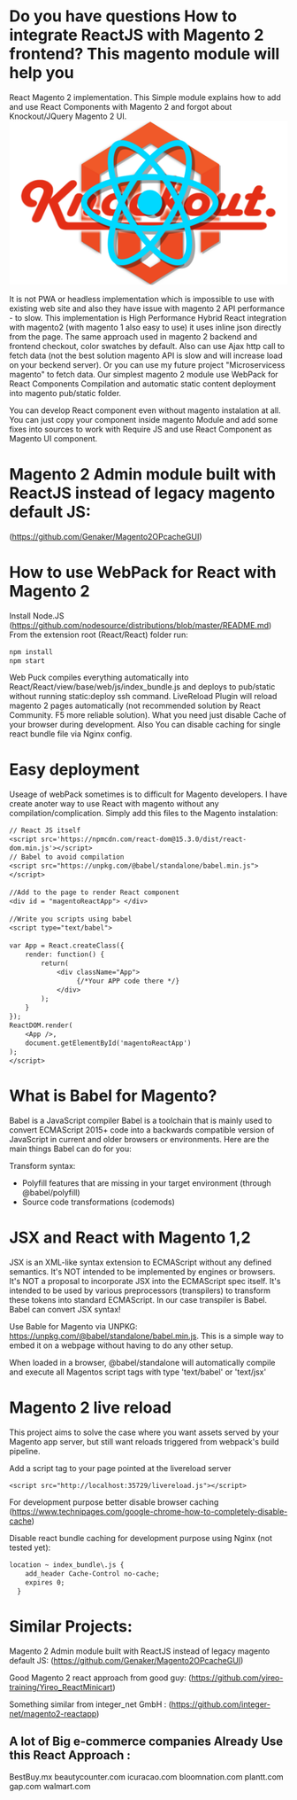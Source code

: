 # Do you have questions How to integrate ReactJS with Magento 2 frontend? This magento module will help you
React Magento 2 implementation. This Simple module explains how to add and use React Components with Magento 2 and forgot about Knockout/JQuery Magento 2 UI.
![React + Magento 2](https://github.com/Genaker/reactmagento2/blob/master/KnockoutMagento2React.png)

It is not PWA or headless implementation which is impossible to use with existing web site and also they have issue with magento 2 API performance - to slow. This implementation is High Performance Hybrid React integration with magento2 (with magento 1 also easy to use) it uses inline json directly from the page. The same approach used in magento 2 backend and frontend checkout, color swatches by default. Also can use Ajax http call to fetch data (not the best solution magento API is slow and will increase load on your beckend server). Or you  can use my future project "Microservicess magento" to fetch data.
Our simplest magento 2 module use WebPack for React Components Compilation and automatic static content deployment into magento pub/static folder.

You can develop React component even without magento instalation at all. You can just copy your component inside magento Module and add some fixes into sources to work with Require JS and use React Component as Magento UI component.

# Magento 2 Admin module built with ReactJS instead of legacy magento default JS:

(https://github.com/Genaker/Magento2OPcacheGUI)

# How to use WebPack for React with Magento 2

Install Node.JS (https://github.com/nodesource/distributions/blob/master/README.md) From the extension root (React/React) folder run:

```
npm install
npm start
```

Web Puck compiles everything automatically into React/React/view/base/web/js/index_bundle.js and deploys to pub/static without running static:deploy ssh command. LiveReload Plugin will reload magento 2 pages automatically (not recommended solution by React Community. F5  more reliable solution). What you need just disable Cache of your browser during development. Also You can disable caching for single react bundle file via Nginx config.

# Easy deployment 

Useage of webPack sometimes is to difficult for Magento developers. I have create anoter way to use React with magento without any compilation/complication.
Simply add this files to the Magento instalation:
```
// React JS itself 
<script src='https://npmcdn.com/react-dom@15.3.0/dist/react-dom.min.js'></script>
// Babel to avoid compilation 
<script src="https://unpkg.com/@babel/standalone/babel.min.js"></script>

//Add to the page to render React component
<div id = "magentoReactApp"> </div>

//Write you scripts using babel 
<script type="text/babel">

var App = React.createClass({
	render: function() {
		return(
			<div className="App">
	             {/*Your APP code there */}
			</div>
		);
	}
});
ReactDOM.render(
	<App />,
	document.getElementById('magentoReactApp')
);
</script>
```

# What is Babel for Magento?
Babel is a JavaScript compiler
Babel is a toolchain that is mainly used to convert ECMAScript 2015+ code into a backwards compatible version of JavaScript in current and older browsers or environments. Here are the main things Babel can do for you:

Transform syntax:
- Polyfill features that are missing in your target environment (through @babel/polyfill)
- Source code transformations (codemods)

# JSX and React with Magento 1,2 

JSX is an XML-like syntax extension to ECMAScript without any defined semantics. It's NOT intended to be implemented by engines or browsers. It's NOT a proposal to incorporate JSX into the ECMAScript spec itself. It's intended to be used by various preprocessors (transpilers) to transform these tokens into standard ECMAScript. In our case transpiler is Babel. 
Babel can convert JSX syntax!

Use Bable for Magento via UNPKG: https://unpkg.com/@babel/standalone/babel.min.js. This is a simple way to embed it on a webpage without having to do any other setup.

When loaded in a browser, @babel/standalone will automatically compile and execute all Magentos script tags with type 'text/babel' or 'text/jsx'

# Magento 2 live reload

This project aims to solve the case where you want assets served by your Magento app server, but still want reloads triggered from webpack's build pipeline.

Add a script tag to your page pointed at the livereload server

```
<script src="http://localhost:35729/livereload.js"></script>
```
For development purpose better disable browser caching (https://www.technipages.com/google-chrome-how-to-completely-disable-cache)

Disable react bundle caching for development purpose using Nginx (not tested yet):

```
location ~ index_bundle\.js {
    add_header Cache-Control no-cache;
    expires 0;
  }
```

# Similar Projects:
Magento 2 Admin module built with ReactJS instead of legacy magento default JS: (https://github.com/Genaker/Magento2OPcacheGUI)

Good Magento 2 react approach from good guy: (https://github.com/yireo-training/Yireo_ReactMinicart)

Something similar from integer_net GmbH : (https://github.com/integer-net/magento2-reactapp)


## A lot of Big e-commerce companies Already Use this React Approach :
BestBuy.mx
beautycounter.com
icuracao.com
bloomnation.com
plantt.com
gap.com
walmart.com

